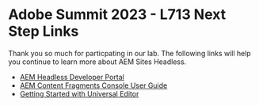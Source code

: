 # Adobe Summit 2023 - L713 Next Step Links

Thank you so much for particpating in our lab. The following links will help you continue to learn more about AEM Sites Headless.

- [AEM Headless Developer Portal](https://experienceleague.adobe.com/landing/experience-manager/headless/developer.html?lang=en)
- [AEM Content Fragments Console User Guide](https://experienceleague.adobe.com/docs/experience-manager-cloud-service/content/sites/administering/content-fragments/content-fragments-console.html?lang=en)
- [Getting Started with Universal Editor](https://experienceleague.adobe.com/docs/experience-manager-cloud-service/content/universal-editor/getting-started.html%3Flang%3Den)
